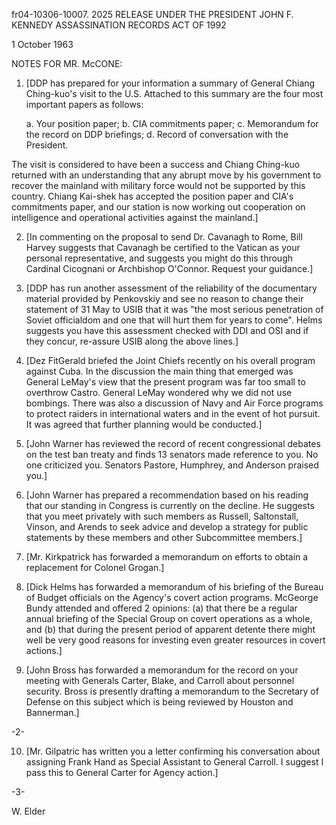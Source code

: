 fr04-10306-10007. 2025 RELEASE UNDER THE PRESIDENT JOHN F. KENNEDY ASSASSINATION RECORDS ACT OF 1992

1 October 1963

NOTES FOR MR. McCONE:

1. [DDP has prepared for your information a summary of General Chiang Ching-kuo's visit to the U.S. Attached to this summary are the four most important papers as follows:

    a. Your position paper;
    b. CIA commitments paper;
    c. Memorandum for the record on DDP briefings;
    d. Record of conversation with the President.

The visit is considered to have been a success and Chiang Ching-kuo returned with an understanding that any abrupt move by his government to recover the mainland with military force would not be supported by this country. Chiang Kai-shek has accepted the position paper and CIA's commitments paper, and our station is now working out cooperation on intelligence and operational activities against the mainland.]

2. [In commenting on the proposal to send Dr. Cavanagh to Rome, Bill Harvey suggests that Cavanagh be certified to the Vatican as your personal representative, and suggests you might do this through Cardinal Cicognani or Archbishop O'Connor. Request your guidance.]

3. [DDP has run another assessment of the reliability of the documentary material provided by Penkovskiy and see no reason to change their statement of 31 May to USIB that it was "the most serious penetration of Soviet officialdom and one that will hurt them for years to come". Helms suggests you have this assessment checked with DDI and OSI and if they concur, re-assure USIB along the above lines.]

4. [Dez FitGerald briefed the Joint Chiefs recently on his overall program against Cuba. In the discussion the main thing that emerged was General LeMay's view that the present program was far too small to overthrow Castro. General LeMay wondered why we did not use bombings. There was also a discussion of Navy and Air Force programs to protect raiders in international waters and in the event of hot pursuit. It was agreed that further planning would be conducted.]

5. [John Warner has reviewed the record of recent congressional debates on the test ban treaty and finds 13 senators made reference to you. No one criticized you. Senators Pastore, Humphrey, and Anderson praised you.]

6. [John Warner has prepared a recommendation based on his reading that our standing in Congress is currently on the decline. He suggests that you meet privately with such members as Russell, Saltonstall, Vinson, and Arends to seek advice and develop a strategy for public statements by these members and other Subcommittee members.]

7. [Mr. Kirkpatrick has forwarded a memorandum on efforts to obtain a replacement for Colonel Grogan.]

8. [Dick Helms has forwarded a memorandum of his briefing of the Bureau of Budget officials on the Agency's covert action programs. McGeorge Bundy attended and offered 2 opinions: (a) that there be a regular annual briefing of the Special Group on covert operations as a whole, and (b) that during the present period of apparent detente there might well be very good reasons for investing even greater resources in covert actions.]

9. [John Bross has forwarded a memorandum for the record on your meeting with Generals Carter, Blake, and Carroll about personnel security. Bross is presently drafting a memorandum to the Secretary of Defense on this subject which is being reviewed by Houston and Bannerman.]

-2-

10. [Mr. Gilpatric has written you a letter confirming his conversation about assigning Frank Hand as Special Assistant to General Carroll. I suggest I pass this to General Carter for Agency action.]

-3-

W. Elder
